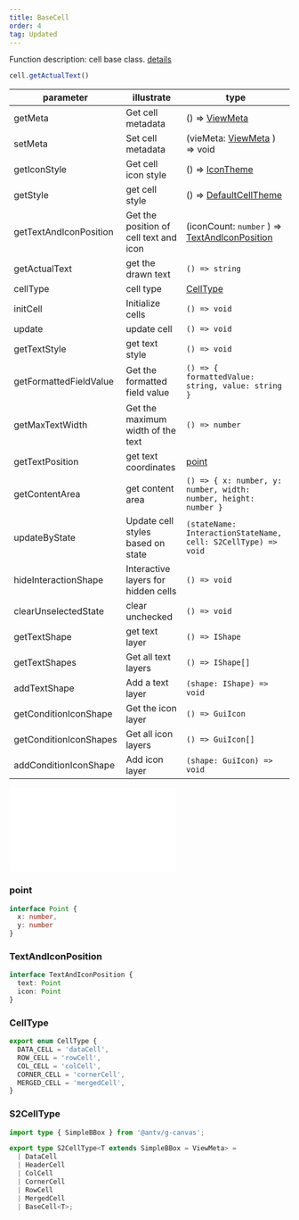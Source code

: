 ```yaml
---
title: BaseCell
order: 4
tag: Updated
---
```


Function description: cell base class. [details](https://github.com/antvis/S2/blob/next/packages/s2-core/src/cell/base-cell.ts)

```ts
cell.getActualText()
```

| parameter              | illustrate                             | type                                                                  |
| ---------------------- | -------------------------------------- | --------------------------------------------------------------------- |
| getMeta                | Get cell metadata                      | () => [ViewMeta](#viewmeta)                                           |
| setMeta                | Set cell metadata                      | (vieMeta: [ViewMeta](#viewmeta) ) => void                             |
| getIconStyle           | Get cell icon style                    | () => [IconTheme](/en/api/general/s2-theme#icontheme)                |
| getStyle               | get cell style                         | () => [DefaultCellTheme](/en/api/general/s2-theme#defaultcelltheme)  |
| getTextAndIconPosition | Get the position of cell text and icon | (iconCount: `number` ) => [TextAndIconPosition](#textandiconposition) |
| getActualText          | get the drawn text                     | `() => string`                                                        |
| cellType               | cell type                              | [CellType](#celltypes)                                               |
| initCell               | Initialize cells                       | `() => void`                                                          |
| update                 | update cell                            | `() => void`                                                          |
| getTextStyle           | get text style                         | `() => void`                                                          |
| getFormattedFieldValue | Get the formatted field value          | `() => { formattedValue: string, value: string }`                     |
| getMaxTextWidth        | Get the maximum width of the text      | `() => number`                                                        |
| getTextPosition        | get text coordinates                   | [point](#point)                                                       |
| getContentArea         | get content area                       | `() => { x: number, y: number, width: number, height: number }`       |
| updateByState          | Update cell styles based on state      | `(stateName: InteractionStateName, cell: S2CellType) => void`         |
| hideInteractionShape   | Interactive layers for hidden cells    | `() => void`                                                          |
| clearUnselectedState   | clear unchecked                        | `() => void`                                                          |
| getTextShape           | get text layer                         | `() => IShape`                                                        |
| getTextShapes          | Get all text layers                    | `() => IShape[]`                                                      |
| addTextShape           | Add a text layer                       | `(shape: IShape) => void`                                             |
| getConditionIconShape  | Get the icon layer                     | `() => GuiIcon`                                                       |
| getConditionIconShapes | Get all icon layers                    | `() => GuiIcon[]`                                                     |
| addConditionIconShape  | Add icon layer                         | `(shape: GuiIcon) => void`                                            |

<embed src="@/docs/common/view-meta.en.md"></embed>

### point

```ts
interface Point {
  x: number,
  y: number
}
```

### TextAndIconPosition

```ts
interface TextAndIconPosition {
  text: Point
  icon: Point
}
```

### CellType

```ts
export enum CellType {
  DATA_CELL = 'dataCell',
  ROW_CELL = 'rowCell',
  COL_CELL = 'colCell',
  CORNER_CELL = 'cornerCell',
  MERGED_CELL = 'mergedCell',
}
```

### S2CellType

```ts
import type { SimpleBBox } from '@antv/g-canvas';

export type S2CellType<T extends SimpleBBox = ViewMeta> =
  | DataCell
  | HeaderCell
  | ColCell
  | CornerCell
  | RowCell
  | MergedCell
  | BaseCell<T>;
```
